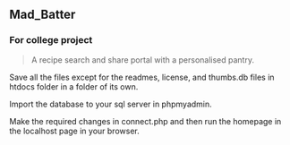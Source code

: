 ## Mad_Batter
### For college project
>A recipe search and share portal with a personalised pantry.

Save all the files except for the readmes, license, and thumbs.db files in htdocs folder in a folder of its own.

Import the database to your sql server in phpmyadmin.

Make the required changes in connect.php and then run the homepage in the localhost page in your browser.
